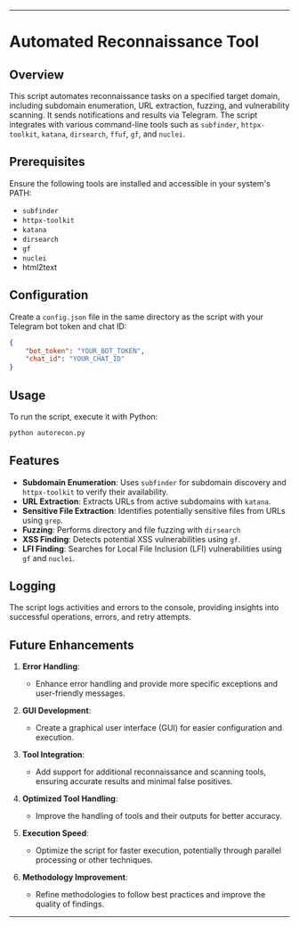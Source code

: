 
---

# Automated Reconnaissance Tool

## Overview

This script automates reconnaissance tasks on a specified target domain, including subdomain enumeration, URL extraction, fuzzing, and vulnerability scanning. It sends notifications and results via Telegram. The script integrates with various command-line tools such as `subfinder`, `httpx-toolkit`, `katana`, `dirsearch`, `ffuf`, `gf`, and `nuclei`.

## Prerequisites

Ensure the following tools are installed and accessible in your system's PATH:

- `subfinder`
- `httpx-toolkit`
- `katana`
- `dirsearch`
- `gf`
- `nuclei`
- html2text

## Configuration

Create a `config.json` file in the same directory as the script with your Telegram bot token and chat ID:

```json
{
    "bot_token": "YOUR_BOT_TOKEN",
    "chat_id": "YOUR_CHAT_ID"
}
```

## Usage

To run the script, execute it with Python:

```sh
python autorecon.py
```


## Features

- **Subdomain Enumeration**: Uses `subfinder` for subdomain discovery and `httpx-toolkit` to verify their availability.
- **URL Extraction**: Extracts URLs from active subdomains with `katana`.
- **Sensitive File Extraction**: Identifies potentially sensitive files from URLs using `grep`.
- **Fuzzing**: Performs directory and file fuzzing with `dirsearch` 
- **XSS Finding**: Detects potential XSS vulnerabilities using `gf`.
- **LFI Finding**: Searches for Local File Inclusion (LFI) vulnerabilities using `gf` and `nuclei`.

## Logging

The script logs activities and errors to the console, providing insights into successful operations, errors, and retry attempts.

## Future Enhancements

1. **Error Handling**:
   - Enhance error handling and provide more specific exceptions and user-friendly messages.

2. **GUI Development**:
   - Create a graphical user interface (GUI) for easier configuration and execution.

3. **Tool Integration**:
   - Add support for additional reconnaissance and scanning tools, ensuring accurate results and minimal false positives.

4. **Optimized Tool Handling**:
   - Improve the handling of tools and their outputs for better accuracy.

5. **Execution Speed**:
   - Optimize the script for faster execution, potentially through parallel processing or other techniques.

6. **Methodology Improvement**:
   - Refine methodologies to follow best practices and improve the quality of findings.

---


